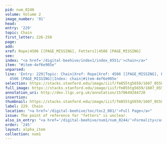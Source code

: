 ```yaml
---
pid: num_0246
volume: Volume 2
image_number: '91'
head:
entry: '229'
topic: Chain
first_letter: 226-250
page:
add:
xref: Rope|4506 [[PAGE_MISSING], Fetters]|4506 [PAGE_MISSING]
see:
index: "<a href='/digital-beehive/index1/index_0551/'>chain</a>"
item: "#item-4ef6e905e"
unparsed:
line: 'Entry: 229|Topic: Chain|Xref: Rope|Xref: 4506 [[PAGE_MISSING], Fetters]|Xref:
  4506 [PAGE_MISSING]|Index: chain|#item-4ef6e905e'
selection: https://stacks.stanford.edu/image/iiif/fm855tg5659/1607_0558/289,3822,3084,294/full/0/default.jpg
full_image: https://stacks.stanford.edu/image/iiif/fm855tg5659/1607_0558/full/full/0/default.jpg
annotation_uri: http://dev.llgc.org.uk/annotation/1570649284720
insertion:
thumbnail: https://stacks.stanford.edu/image/iiif/fm855tg5659/1607_0558/289,3822,600,180/250,/0/default.jpg
label: 229. Chain
location: "<a href='/digital-beehive/toc/toc2_081/'>Full Page</a>"
issue: The point of reference for "fetters" is unclear.
also_in_entry: "<a href='/digital-beehive/num1/num_0244/'>Formality</a>|<a href='/digital-beehive/num1/num_0245/'>Tinder</a>"
order: '245'
layout: alpha_item
collection: num1
---
```

